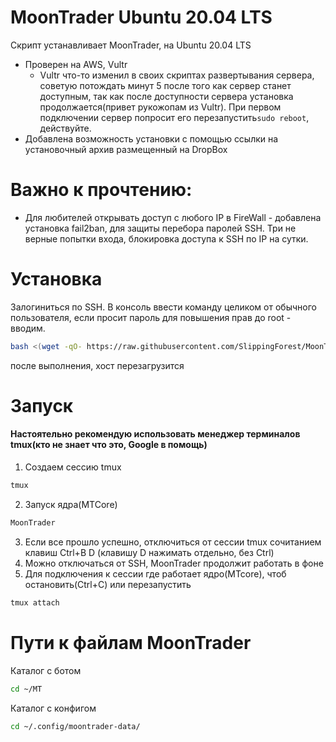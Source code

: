 # MoonTrader Ubuntu 20.04 LTS

Скрипт устанавливает MoonTrader, на Ubuntu 20.04 LTS
- Проверен на AWS, Vultr
  - Vultr что-то изменил в своих скриптах развертывания сервера, советую потождать минут 5 после того как сервер станет доступным, так как после доступности сервера установка продолжается(привет рукожопам из Vultr). При первом подключении сервер попросит его перезапустить```sudo reboot```, действуйте.
- Добавлена возможность установки с помощью ссылки на установочный архив размещенный на DropBox

# Важно к прочтению: 
- Для любителей открывать доступ с любого IP в FireWall - добавлена установка fail2ban, для защиты перебора паролей SSH. Три не верные попытки входа, блокировка доступа к SSH по IP на сутки.

# Установка

Залогиниться по SSH. В консоль ввести команду целиком от обычного пользователя, если просит пароль для повышения прав до root - вводим.
```bash
bash <(wget -qO- https://raw.githubusercontent.com/SlippingForest/MoonTrader_install/beta/Ubuntu20.04LTS/install.sh) | bash <(cat) </dev/tty
```
после выполнения, хост перезагрузится

# Запуск

#### Настоятельно рекомендую использовать менеджер терминалов tmux(кто не знает что это, Google в помощь)

1. Создаем сессию tmux
```bash
tmux
```
2. Запуск ядра(MTCore)
```bash
MoonTrader
```
3. Если все прошло успешно, отключиться от сессии tmux сочитанием клавиш Ctrl+B D (клавишу D нажимать отдельно, без Ctrl)
4. Можно отключаться от SSH, MoonTrader продолжит работать в фоне
5. Для подключения к сессии где работает ядро(MTcore), чтоб остановить(Ctrl+C) или перезапустить
```bash
tmux attach
```
# Пути к файлам MoonTrader
Каталог с ботом
```bash
cd ~/MT
```
Каталог с конфигом
```bash
cd ~/.config/moontrader-data/
```
